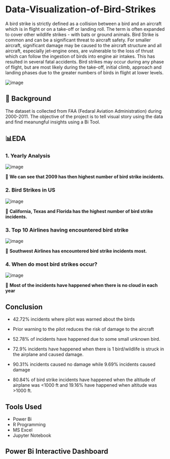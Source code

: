 # Data-Visualization-of-Bird-Strikes

A bird strike is strictly defined as a collision between a bird and an aircraft which is in flight or on a take-off or landing roll. The term is often expanded to cover other wildlife strikes - with bats or ground animals. Bird Strike is common and can be a significant threat to aircraft safety. For smaller aircraft, significant damage may be caused to the aircraft structure and all aircraft, especially jet-engine ones, are vulnerable to the loss of thrust which can follow the ingestion of birds into engine air intakes. This has resulted in several fatal accidents. Bird strikes may occur during any phase of flight, but are most likely during the take-off, initial climb, approach and landing phases due to the greater numbers of birds in flight at lower levels.

![image](https://user-images.githubusercontent.com/31981663/203216496-3cf39f8e-bf40-490f-aa35-f0cbbd5864a9.png)

## 🔎 Background

The dataset is collected from FAA (Fedaral Aviation Administration) during 2000-2011. The objective of the project is to tell visual story using the data and find meanungful insights using a Bi Tool.

## 📊EDA

### 1. Yearly Analysis

![image](https://user-images.githubusercontent.com/31981663/203217375-c91bf876-65be-4ae7-8ee0-c0fb04b2992d.png)

📌 **We can see that 2009 has then highest number of bird strike incidents.**

### 2. Bird Strikes in US

![image](https://user-images.githubusercontent.com/31981663/203217611-90d85d8d-480e-4f0b-836a-c65028e0355b.png)

📌 **California, Texas and Florida has the highest number of bird strike incidents.**

### 3. Top 10 Airlines having encountered bird strike

![image](https://user-images.githubusercontent.com/31981663/203217767-f013f8fe-7724-4c05-94b9-29d41b025eed.png)

📌 **Southwest Airlines has encountered bird strike incidents most.**

### 4. When do most bird strikes occur?

![image](https://user-images.githubusercontent.com/31981663/203217931-88a060cf-2e98-4855-aab9-0c8ef5ea5c36.png)

📌 **Most of the incidents have happened when there is no cloud in each year**

## Conclusion

- 42.72% incidents where pilot was warned about the birds

- Prior warning to the pilot reduces the risk of damage to the aircraft

- 52.78% of incidents have happened due to some small unknown bird.

- 72.9% incidents have happened when there is 1 bird/wildlife is struck in the airplane and caused damage.

- 90.31% incidents caused no damage while 9.69% incidents caused damage

- 80.84% of bird strike incidents have happened when the altitude of airplane was <1000 ft and 19.16% have happened when altitude was >1000 ft.

## Tools Used
 
- Power Bi
- R Programming
- MS Excel
- Jupyter Notebook

## Power Bi Interactive Dashboard









